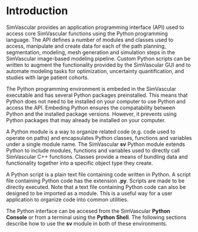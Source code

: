 # Introduction #
SimVascular provides an application programming interface (API) used to access core SimVascular functions using the
Python programming language. The API defines a number of modules and classes used to access, manipulate and create
data for each of the path planning, segmentation, modeling, mesh generation and simulation steps in the SimVascular 
image-based modeling pipeline. Custom Python scripts can be written to augment the functionality provided by the
SimVascular GUI and to automate modeling tasks for optimization, uncertainty quantification, and studies with large 
patient cohorts.

The Python programming environment is embeded in the SimVascular executable and has several Python packages preinstalled. 
This means that Python does not need to be installed on your computer to use Python and access the API. Embeding Python
ensures the compatability between Python and the installed package versions. However, it prevents using Python packages 
that may already be installed on your computer. 

A Python module is a way to organize related code (e.g. code used to operate on paths) and encapsulates Python classes, 
functions and variables under a single module name. The SimVascular **sv** Python module extends Python to include modules, 
functions and variables used to directly call SimVascular C++ functions. Classes provide a means of bundling data and 
functionality together into a specific object type they create. 

A Python script is a plain text file containing code written in Python. A script file containing Python code has the 
extension **.py**. Scripts are made to be directly executed. Note that a text file containing Python code can also be 
designed to be imported as a module. This is a useful way for a user application to organize code into common utilities.

The Python interface can be accesed from the SimVascular **Python Console** or from a terminal using the **Python Shell**. 
The following sections describe how to use the **sv** module in both of these environments.


